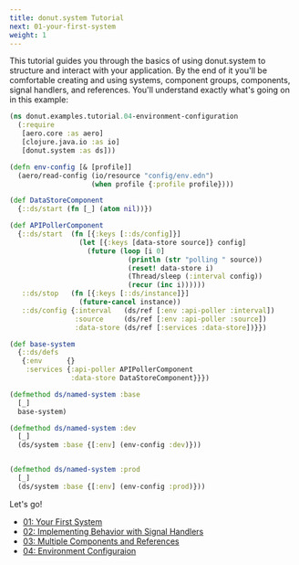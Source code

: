 ```yaml
---
title: donut.system Tutorial
next: 01-your-first-system
weight: 1
---
```


This tutorial guides you through the basics of using donut.system to structure
and interact with your application. By the end of it you'll be comfortable
creating and using systems, component groups, components, signal handlers, and
references. You'll understand exactly what's going on in this example:

``` clojure {linenos=table,filename="dev/donut/examples/tutorial/04_environment_configuration.clj"}
(ns donut.examples.tutorial.04-environment-configuration
  (:require
   [aero.core :as aero]
   [clojure.java.io :as io]
   [donut.system :as ds]))

(defn env-config [& [profile]]
  (aero/read-config (io/resource "config/env.edn")
                    (when profile {:profile profile})))

(def DataStoreComponent
  {::ds/start (fn [_] (atom nil))})

(def APIPollerComponent
  {::ds/start  (fn [{:keys [::ds/config]}]
                 (let [{:keys [data-store source]} config]
                   (future (loop [i 0]
                             (println (str "polling " source))
                             (reset! data-store i)
                             (Thread/sleep (:interval config))
                             (recur (inc i))))))
   ::ds/stop   (fn [{:keys [::ds/instance]}]
                 (future-cancel instance))
   ::ds/config {:interval   (ds/ref [:env :api-poller :interval])
                :source     (ds/ref [:env :api-poller :source])
                :data-store (ds/ref [:services :data-store])}})

(def base-system
  {::ds/defs
   {:env      {}
    :services {:api-poller APIPollerComponent
               :data-store DataStoreComponent}}})

(defmethod ds/named-system :base
  [_]
  base-system)

(defmethod ds/named-system :dev
  [_]
  (ds/system :base {[:env] (env-config :dev)}))


(defmethod ds/named-system :prod
  [_]
  (ds/system :base {[:env] (env-config :prod)}))
```

Let's go!

* [01: Your First System](01-your-first-system)
* [02: Implementing Behavior with Signal Handlers](02-implementing-behavior-with-signal-handlers)
* [03: Multiple Components and References](03-multiple-components-and-references)
* [04: Environment Configuraion](04-environment-configuration)
